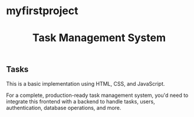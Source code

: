 # myfirstproject

<!DOCTYPE html>
<html lang="en">
<head>
  <meta charset="UTF-8">
  <title>Task Management System</title>
  <style>
    /* Your existing CSS styles */
    /* Include your CSS styles here */
  </style>
</head>
<body>
  <header>
    <h1>Task Management System</h1>
  </header>
  <main>
    <section>
      <h2>Tasks</h2>
      <p>This is a basic implementation using HTML, CSS, and JavaScript.</p>
      <p>For a complete, production-ready task management system, you'd need to integrate this frontend with a backend to handle tasks, users, authentication, database operations, and more.</p>
    </section>
    <!-- Other sections or content for task management -->
  </main>
 
</body>
</html>
